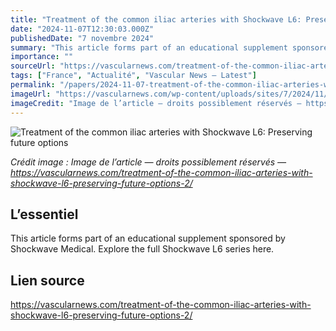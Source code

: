 ```yaml
---
title: "Treatment of the common iliac arteries with Shockwave L6: Preserving future options"
date: "2024-11-07T12:30:03.000Z"
publishedDate: "7 novembre 2024"
summary: "This article forms part of an educational supplement sponsored by Shockwave Medical. Explore the full Shockwave L6 series here."
importance: ""
sourceUrl: "https://vascularnews.com/treatment-of-the-common-iliac-arteries-with-shockwave-l6-preserving-future-options-2/"
tags: ["France", "Actualité", "Vascular News — Latest"]
permalink: "/papers/2024-11-07-treatment-of-the-common-iliac-arteries-with-shockwave-l6-preserving-future-options"
imageUrl: "https://vascularnews.com/wp-content/uploads/sites/7/2024/11/Ashish-Patel-1024x576.png"
imageCredit: "Image de l’article — droits possiblement réservés — https://vascularnews.com/treatment-of-the-common-iliac-arteries-with-shockwave-l6-preserving-future-options-2/"
---
```


![Treatment of the common iliac arteries with Shockwave L6: Preserving future options](https://vascularnews.com/wp-content/uploads/sites/7/2024/11/Ashish-Patel-1024x576.png)

*Crédit image : Image de l’article — droits possiblement réservés — https://vascularnews.com/treatment-of-the-common-iliac-arteries-with-shockwave-l6-preserving-future-options-2/*

## L’essentiel

This article forms part of an educational supplement sponsored by Shockwave Medical. Explore the full Shockwave L6 series here.

## Lien source

https://vascularnews.com/treatment-of-the-common-iliac-arteries-with-shockwave-l6-preserving-future-options-2/
